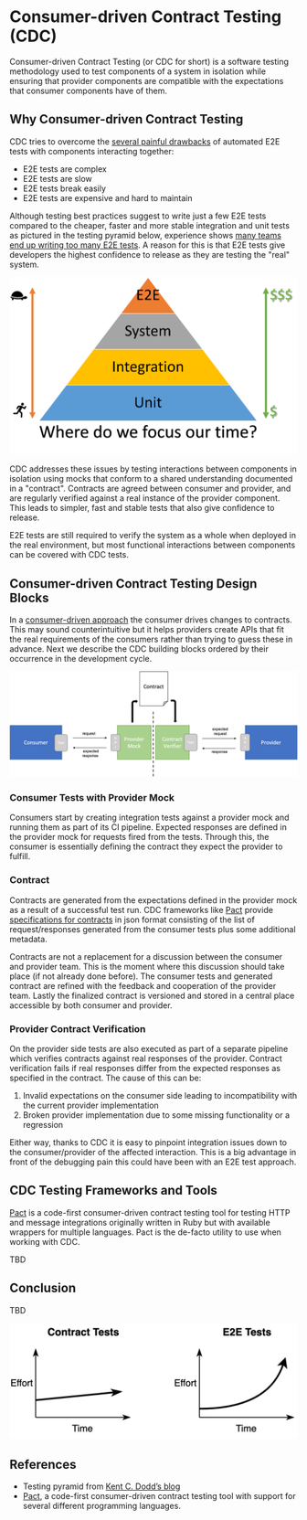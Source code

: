 # Consumer-driven Contract Testing (CDC)

Consumer-driven Contract Testing (or CDC for short) is a software testing methodology used to test components of a system in isolation while ensuring that provider components are compatible with the expectations that consumer components have of them.

## Why Consumer-driven Contract Testing

CDC tries to overcome the [several painful drawbacks](https://pactflow.io/blog/proving-e2e-tests-are-a-scam) of automated E2E tests with components interacting together:

* E2E tests are complex
* E2E tests are slow
* E2E tests break easily
* E2E tests are expensive and hard to maintain

Although testing best practices suggest to write just a few E2E tests compared to the cheaper, faster and more stable integration and unit tests as pictured in the testing pyramid below, experience shows [many teams end up writing too many E2E tests](https://testing.googleblog.com/2015/04/just-say-no-to-more-end-to-end-tests.html). A reason for this is that E2E tests give developers the highest confidence to release as they are testing the "real" system.

![E2E Testing Pyramid](./images/testing-pyramid.png)

CDC addresses these issues by testing interactions between components in isolation using mocks that conform to a shared understanding documented in a "contract". Contracts are agreed between consumer and provider, and are regularly verified against a real instance of the provider component. This leads to simpler, fast and stable tests that also give confidence to release.

E2E tests are still required to verify the system as a whole when deployed in the real environment, but most functional interactions between components can be covered with CDC tests.

## Consumer-driven Contract Testing Design Blocks

In a [consumer-driven approach](https://martinfowler.com/articles/consumerDrivenContracts.html) the consumer drives changes to contracts. This may sound counterintuitive but it helps providers create APIs that fit the real requirements of the consumers rather than trying to guess these in advance. Next we describe the CDC building blocks ordered by their occurrence in the development cycle.

![CDC testing](./images/cdc-testing.png)

### Consumer Tests with Provider Mock

Consumers start by creating integration tests against a provider mock and running them as part of its CI pipeline. Expected responses are defined in the provider mock for requests fired from the tests. Through this, the consumer is essentially defining the contract they expect the provider to fulfill.

### Contract

Contracts are generated from the expectations defined in the provider mock as a result of a successful test run. CDC frameworks like [Pact](https://docs.pact.io/) provide [specifications for contracts](https://github.com/pact-foundation/pact-specification) in json format consisting of the list of request/responses generated from the consumer tests plus some additional metadata.

Contracts are not a replacement for a discussion between the consumer and provider team. This is the moment where this discussion should take place (if not already done before). The consumer tests and generated contract are refined with the feedback and cooperation of the provider team. Lastly the finalized contract is versioned and stored in a central place accessible by both consumer and provider.

### Provider Contract Verification

On the provider side tests are also executed as part of a separate pipeline which verifies contracts against real responses of the provider. Contract verification fails if real responses differ from the expected responses as specified in the contract. The cause of this can be:

1. Invalid expectations on the consumer side leading to incompatibility with the current provider implementation 
2. Broken provider implementation due to some missing functionality or a regression 

Either way, thanks to CDC it is easy to pinpoint integration issues down to the consumer/provider of the affected interaction. This is a big advantage in front of the debugging pain this could have been with an E2E test approach. 

## CDC Testing Frameworks and Tools

[Pact](https://docs.pact.io/) is a code-first consumer-driven contract testing tool for testing HTTP and message integrations originally written in Ruby but with available wrappers for multiple languages. Pact is the de-facto utility to use when working with CDC.

TBD

## Conclusion

TBD 

![CDC VS E2E tests](./images/cdc-vs-e2e.png)

## References

* Testing pyramid from [Kent C. Dodd’s blog](https://blog.kentcdodds.com/write-tests-not-too-many-mostly-integration-5e8c7fff591c)
* [Pact](https://docs.pact.io/), a code-first consumer-driven contract testing tool with support for several different programming languages.